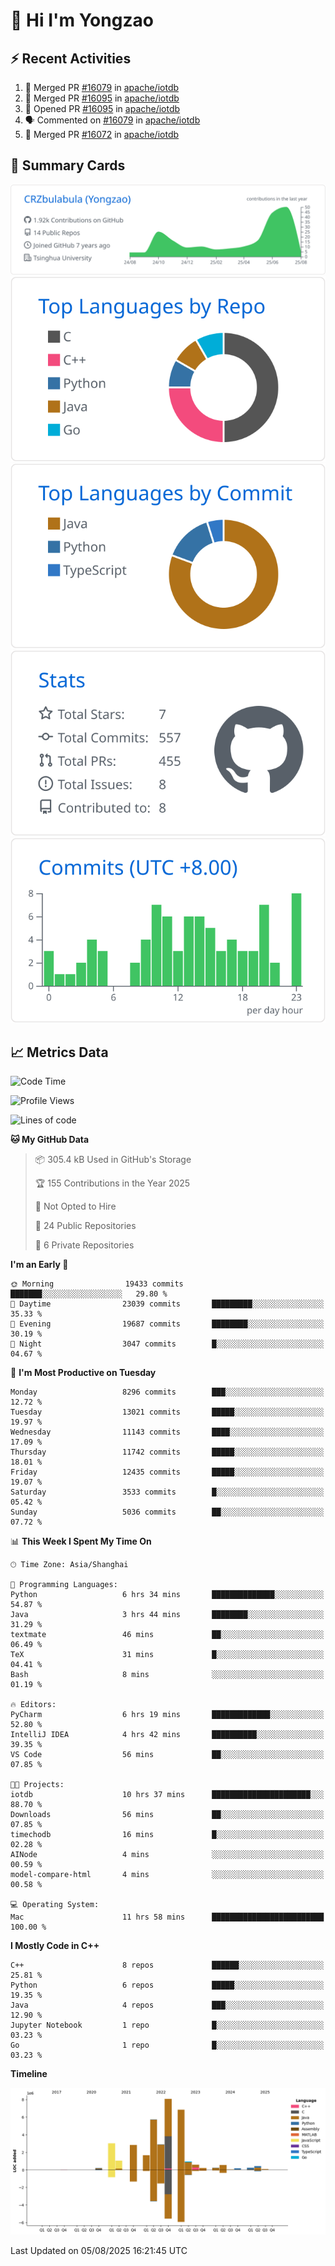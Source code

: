 # 👋 Hi I'm Yongzao

## ⚡ Recent Activities
<!--START_SECTION:activity-->
1. 🎉 Merged PR [#16079](https://github.com/apache/iotdb/pull/16079) in [apache/iotdb](https://github.com/apache/iotdb)
2. 🎉 Merged PR [#16095](https://github.com/apache/iotdb/pull/16095) in [apache/iotdb](https://github.com/apache/iotdb)
3. 💪 Opened PR [#16095](https://github.com/apache/iotdb/pull/16095) in [apache/iotdb](https://github.com/apache/iotdb)
4. 🗣 Commented on [#16079](https://github.com/apache/iotdb/pull/16079#issuecomment-3146940482) in [apache/iotdb](https://github.com/apache/iotdb)
5. 🎉 Merged PR [#16072](https://github.com/apache/iotdb/pull/16072) in [apache/iotdb](https://github.com/apache/iotdb)
<!--END_SECTION:activity-->

## 🎑 Summary Cards

[![](https://raw.githubusercontent.com/CRZbulabula/CRZbulabula/main/profile-summary-card-output/github/0-profile-details.svg)](https://github.com/vn7n24fzkq/github-profile-summary-cards)
[![](https://raw.githubusercontent.com/CRZbulabula/CRZbulabula/main/profile-summary-card-output/github/1-repos-per-language.svg)](https://github.com/vn7n24fzkq/github-profile-summary-cards) [![](https://raw.githubusercontent.com/CRZbulabula/CRZbulabula/main/profile-summary-card-output/github/2-most-commit-language.svg)](https://github.com/vn7n24fzkq/github-profile-summary-cards)
[![](https://raw.githubusercontent.com/CRZbulabula/CRZbulabula/main/profile-summary-card-output/github/3-stats.svg)](https://github.com/vn7n24fzkq/github-profile-summary-cards) [![](https://raw.githubusercontent.com/CRZbulabula/CRZbulabula/main/profile-summary-card-output/github/4-productive-time.svg)](https://github.com/vn7n24fzkq/github-profile-summary-cards)

## 📈 Metrics Data

<!--START_SECTION:waka-->
![Code Time](http://img.shields.io/badge/Code%20Time-1%2C105%20hrs%2019%20mins-blue)

![Profile Views](http://img.shields.io/badge/Profile%20Views-0-blue)

![Lines of code](https://img.shields.io/badge/From%20Hello%20World%20I%27ve%20Written-35.6%20million%20lines%20of%20code-blue)

**🐱 My GitHub Data** 

> 📦 305.4 kB Used in GitHub's Storage 
 > 
> 🏆 155 Contributions in the Year 2025
 > 
> 🚫 Not Opted to Hire
 > 
> 📜 24 Public Repositories 
 > 
> 🔑 6 Private Repositories 
 > 
**I'm an Early 🐤** 

```text
🌞 Morning                19433 commits       ███████░░░░░░░░░░░░░░░░░░   29.80 % 
🌆 Daytime                23039 commits       █████████░░░░░░░░░░░░░░░░   35.33 % 
🌃 Evening                19687 commits       ████████░░░░░░░░░░░░░░░░░   30.19 % 
🌙 Night                  3047 commits        █░░░░░░░░░░░░░░░░░░░░░░░░   04.67 % 
```
📅 **I'm Most Productive on Tuesday** 

```text
Monday                   8296 commits        ███░░░░░░░░░░░░░░░░░░░░░░   12.72 % 
Tuesday                  13021 commits       █████░░░░░░░░░░░░░░░░░░░░   19.97 % 
Wednesday                11143 commits       ████░░░░░░░░░░░░░░░░░░░░░   17.09 % 
Thursday                 11742 commits       █████░░░░░░░░░░░░░░░░░░░░   18.01 % 
Friday                   12435 commits       █████░░░░░░░░░░░░░░░░░░░░   19.07 % 
Saturday                 3533 commits        █░░░░░░░░░░░░░░░░░░░░░░░░   05.42 % 
Sunday                   5036 commits        ██░░░░░░░░░░░░░░░░░░░░░░░   07.72 % 
```


📊 **This Week I Spent My Time On** 

```text
🕑︎ Time Zone: Asia/Shanghai

💬 Programming Languages: 
Python                   6 hrs 34 mins       ██████████████░░░░░░░░░░░   54.87 % 
Java                     3 hrs 44 mins       ████████░░░░░░░░░░░░░░░░░   31.29 % 
textmate                 46 mins             ██░░░░░░░░░░░░░░░░░░░░░░░   06.49 % 
TeX                      31 mins             █░░░░░░░░░░░░░░░░░░░░░░░░   04.41 % 
Bash                     8 mins              ░░░░░░░░░░░░░░░░░░░░░░░░░   01.19 % 

🔥 Editors: 
PyCharm                  6 hrs 19 mins       █████████████░░░░░░░░░░░░   52.80 % 
IntelliJ IDEA            4 hrs 42 mins       ██████████░░░░░░░░░░░░░░░   39.35 % 
VS Code                  56 mins             ██░░░░░░░░░░░░░░░░░░░░░░░   07.85 % 

🐱‍💻 Projects: 
iotdb                    10 hrs 37 mins      ██████████████████████░░░   88.70 % 
Downloads                56 mins             ██░░░░░░░░░░░░░░░░░░░░░░░   07.85 % 
timechodb                16 mins             █░░░░░░░░░░░░░░░░░░░░░░░░   02.28 % 
AINode                   4 mins              ░░░░░░░░░░░░░░░░░░░░░░░░░   00.59 % 
model-compare-html       4 mins              ░░░░░░░░░░░░░░░░░░░░░░░░░   00.58 % 

💻 Operating System: 
Mac                      11 hrs 58 mins      █████████████████████████   100.00 % 
```

**I Mostly Code in C++** 

```text
C++                      8 repos             ██████░░░░░░░░░░░░░░░░░░░   25.81 % 
Python                   6 repos             █████░░░░░░░░░░░░░░░░░░░░   19.35 % 
Java                     4 repos             ███░░░░░░░░░░░░░░░░░░░░░░   12.90 % 
Jupyter Notebook         1 repo              █░░░░░░░░░░░░░░░░░░░░░░░░   03.23 % 
Go                       1 repo              █░░░░░░░░░░░░░░░░░░░░░░░░   03.23 % 
```



**Timeline**

![Lines of Code chart](https://raw.githubusercontent.com/CRZbulabula/CRZbulabula/main/assets/bar_graph.png)


 Last Updated on 05/08/2025 16:21:45 UTC
<!--END_SECTION:waka-->

